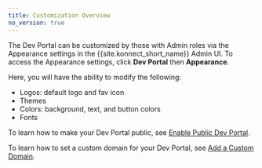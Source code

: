 ```yaml
---
title: Customization Overview
no_version: true
---
```


The Dev Portal can be customized by those with Admin roles via the Appearance settings in the {{site.konnect_short_name}} Admin UI. To access the Appearance settings, click **Dev Portal** then **Appearance**.

Here, you will have the ability to modify the following:

* Logos: default logo and fav icon
* Themes
* Colors: background, text, and button colors
* Fonts

To learn how to make your Dev Portal public, see [Enable Public Dev Portal](/konnect/dev-portal/customization/public-portal).

To learn how to set a custom domain for your Dev Portal, see [Add a Custom Domain](/konnect/dev-portal/customization/custom-domain).
